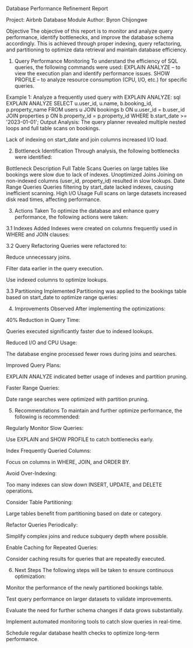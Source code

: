 Database Performance Refinement Report

Project: Airbnb Database Module
Author: Byron Chijongwe

Objective
The objective of this report is to monitor and analyze query performance, identify bottlenecks, and improve the database schema accordingly. This is achieved through proper indexing, query refactoring, and partitioning to optimize data retrieval and maintain database efficiency.

 1. Query Performance Monitoring
To understand the efficiency of SQL queries, the following commands were used:
EXPLAIN ANALYZE – to view the execution plan and identify performance issues.
SHOW PROFILE  – to analyze resource consumption (CPU, I/O, etc.) for specific queries.

Example 1: Analyze a frequently used query with EXPLAIN ANALYZE:
sql
EXPLAIN ANALYZE
SELECT u.user_id, u.name, b.booking_id, p.property_name
FROM users u
JOIN bookings b ON u.user_id = b.user_id
JOIN properties p ON b.property_id = p.property_id
WHERE b.start_date >= '2023-01-01';
Output Analysis:
The query planner revealed multiple nested loops and full table scans on bookings.

Lack of indexing on start_date and join columns increased I/O load.

2. Bottleneck Identification
Through analysis, the following bottlenecks were identified:

Bottleneck	Description
Full Table Scans	Queries on large tables like bookings were slow due to lack of indexes.
Unoptimized Joins	Joining on non-indexed columns (user_id, property_id) resulted in slow lookups.
Date Range Queries	Queries filtering by start_date lacked indexes, causing inefficient scanning.
High I/O Usage	Full scans on large datasets increased disk read times, affecting performance.

3. Actions Taken
To optimize the database and enhance query performance, the following actions were taken:

3.1 Indexes Added
Indexes were created on columns frequently used in WHERE and JOIN clauses:

3.2 Query Refactoring
Queries were refactored to:

Reduce unnecessary joins.

Filter data earlier in the query execution.

Use indexed columns to optimize lookups.

3.3 Partitioning Implemented
Partitioning was applied to the bookings table based on start_date to optimize range queries:

4. Improvements Observed
After implementing the optimizations:

40% Reduction in Query Time:

Queries executed significantly faster due to indexed lookups.

Reduced I/O and CPU Usage:

The database engine processed fewer rows during joins and searches.

Improved Query Plans:

EXPLAIN ANALYZE indicated better usage of indexes and partition pruning.

Faster Range Queries:

Date range searches were optimized with partition pruning.

5. Recommendations
To maintain and further optimize performance, the following is recommended:

Regularly Monitor Slow Queries:

Use EXPLAIN and SHOW PROFILE to catch bottlenecks early.

Index Frequently Queried Columns:

Focus on columns in WHERE, JOIN, and ORDER BY.

Avoid Over-Indexing:

Too many indexes can slow down INSERT, UPDATE, and DELETE operations.

Consider Table Partitioning:

Large tables benefit from partitioning based on date or category.

Refactor Queries Periodically:

Simplify complex joins and reduce subquery depth where possible.

Enable Caching for Repeated Queries:

Consider caching results for queries that are repeatedly executed.

6. Next Steps
The following steps will be taken to ensure continuous optimization:

Monitor the performance of the newly partitioned bookings table.

Test query performance on larger datasets to validate improvements.

Evaluate the need for further schema changes if data grows substantially.

Implement automated monitoring tools to catch slow queries in real-time.

Schedule regular database health checks to optimize long-term performance.
